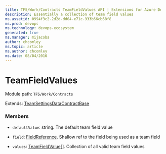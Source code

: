```yaml
---
title: TFS/Work/Contracts TeamFieldValues API | Extensions for Azure DevOps Services
description: Essentially a collection of team field values
ms.assetid: 0994f3c2-2d2d-dd04-e71c-933b66cb68f8
ms.prod: devops
ms.technology: devops-ecosystem
generated: true
ms.manager: mijacobs
author: chcomley
ms.topic: article
ms.author: chcomley
ms.date: 08/04/2016
---
```


# TeamFieldValues

Module path: `TFS/Work/Contracts`

Extends: [TeamSettingsDataContractBase](../../../TFS/Work/Contracts/TeamSettingsDataContractBase.md)

### Members

* `defaultValue`: string. The default team field value

* `field`: [FieldReference](../../../TFS/Work/Contracts/FieldReference.md). Shallow ref to the field being used as a team field

* `values`: [TeamFieldValue](../../../TFS/Work/Contracts/TeamFieldValue.md)[]. Collection of all valid team field values

